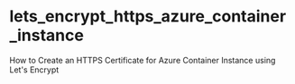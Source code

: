 # lets_encrypt_https_azure_container_instance
How to Create an HTTPS Certificate for Azure Container Instance using Let's Encrypt
